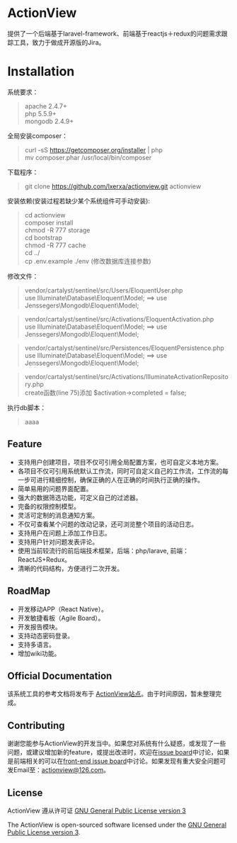 # ActionView

提供了一个后端基于laravel-framework、前端基于reactjs＋redux的问题需求跟踪工具，致力于做成开源版的Jira。

# Installation

系统要求：
> apache 2.4.7+  
> php 5.5.9+  
> mongodb 2.4.9+  

全局安装composer：   
> curl -sS https://getcomposer.org/installer | php  
> mv composer.phar /usr/local/bin/composer

下载程序：
> git clone https://github.com/lxerxa/actionview.git actionview

安装依赖(安装过程若缺少某个系统组件可手动安装):
> cd actionview   
> composer install    
> chmod -R 777 storage    
> cd bootstrap   
> chmod -R 777 cache  
> cd ../  
> cp .env.example ./env (修改数据库连接参数)  

修改文件：  
> vendor/cartalyst/sentinel/src/Users/EloquentUser.php  
> use Illuminate\Database\Eloquent\Model; ==> use Jenssegers\Mongodb\Eloquent\Model;  

> vendor/cartalyst/sentinel/src/Activations/EloquentActivation.php   
> use Illuminate\Database\Eloquent\Model; ==> use Jenssegers\Mongodb\Eloquent\Model; 

> vendor/cartalyst/sentinel/src/Persistences/EloquentPersistence.php  
> use Illuminate\Database\Eloquent\Model; ==> use Jenssegers\Mongodb\Eloquent\Model;  

> vendor/cartalyst/sentinel/src/Activations/IlluminateActivationRepository.php  
> create函数(line 75)添加 $activation->completed = false;  

执行db脚本：  
> aaaa  

## Feature

* 支持用户创建项目，项目不仅可引用全局配置方案，也可自定义本地方案。
* 各项目不仅可引用系统默认工作流，同时可自定义自己的工作流，工作流的每一步可进行精细控制，确保正确的人在正确的时间执行正确的操作。
* 简单易用的问题界面配置。
* 强大的数据筛选功能，可定义自己的过滤器。
* 完备的权限控制模型。
* 灵活可定制的消息通知方案。
* 不仅可查看某个问题的改动记录，还可浏览整个项目的活动日志。  
* 支持用户在问题上添加工作日志。
* 支持用户针对问题发表评论。
* 使用当前较流行的前后端技术框架，后端：php/larave, 前端：ReactJS+Redux。
* 清晰的代码结构，方便进行二次开发。

## RoadMap

* 开发移动APP（React Native）。
* 开发敏捷看板（Agile Board）。
* 开发报告模块。
* 支持动态密码登录。
* 支持多语言。
* 增加wiki功能。


## Official Documentation

该系统工具的参考文档将发布于 [ActionView站点](http://actionview.cn/docs)。由于时间原因，暂未整理完成。

## Contributing

谢谢您能参与ActionView的开发当中。如果您对系统有什么疑惑，或发现了一些问题，或建议增加新的feature，或提出改进时，欢迎在[issue board](https://github.com/lxerxa/actionview/issues)中讨论，如果是前端相关的可以在[front-end issue board](https://github.com/lxerxa/actionview/issues)中讨论。如果发现有重大安全问题可发Email至：actionview@126.com。

## License

ActionView 遵从许可证 [GNU General Public License version 3](http://www.gnu.org/licenses/gpl-3.0.html)

The ActionView is open-sourced software licensed under the [GNU General Public License version 3](http://www.gnu.org/licenses/gpl-3.0.html).
